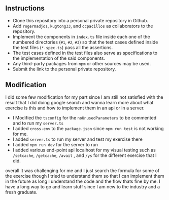 ## Instructions

- Clone this repository into a personal private repository in Github.
- Add `rogermadjos`, `kugtong33`, and `ccpacillos` as collaborators to the repository.
- Implement the components in `index.ts` file inside each one of the numbered directories (`#1`, `#2`, `#3`) so that the test cases defined inside the test files (`*.spec.ts`) pass all the assertions.
- The test cases defined in the test files also serve as specifications to the implementation of the said components.
- Any third-party packages from `npm` or other sources may be used.
- Submit the link to the personal private repository.

## Modification

I did some few modification for my part since I am still not satisfied with the result that I did doing google search and wanna learn more about what exercise is this and how to implement them in an api or in a server.

- I Modified the `tsconfig` for the `noUnusedParameters` to be commented and to run my `server.ts`
- I added `cross-env` to the `package.json` since `npm run test` is not working for me.
- I added `server.ts` to run my server and test my exercise there
- I added `npm run dev` for the server to run
- I added various end-point api localhost for my visual testing such as `/setcache`, `/getcache`, `/avail` , and `/ys` for the different exercise that I did.

overall It was challenging for me and I just search the formula for some of the exercise though I tried to understand them so that I can implement them in the future as long I understand the code and the flow thats fine by me. I have a long way to go and learn stuff since I am new to the industry and a fresh graduate.
